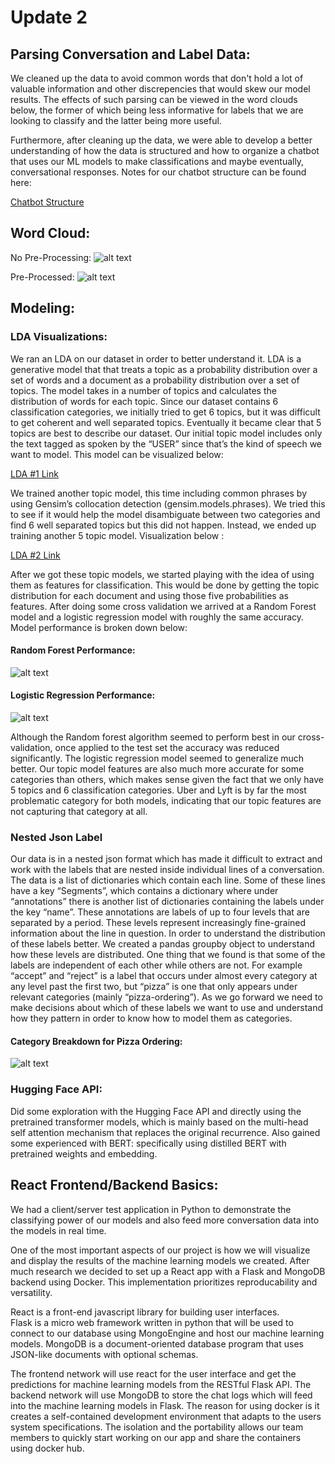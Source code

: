# Update 2

## Parsing Conversation and Label Data:
We cleaned up the data to avoid common words that don't hold a lot of valuable information and other discrepencies that would skew our model results. The effects of such parsing can be viewed in the word clouds below, the former of which being less informative for labels that we are looking to classify and the latter being more useful.

Furthermore, after cleaning up the data, we were able to develop a better understanding of how the data is structured and how to organize a chatbot that uses our ML models to make classifications and maybe eventually, conversational responses. Notes for our chatbot structure can be found here:

[Chatbot Structure](https://docs.google.com/document/d/1AIHlIQ1Y-_yLgH012E7MqabeAh2kXH1yXyLpcQUfAho)

## Word Cloud:
No Pre-Processing:
![alt text](Not_Processed_WC.png)

Pre-Processed:
![alt text](Pre_Processed_WC.png)

## Modeling:

### LDA Visualizations:

We ran an LDA on our dataset in order to better understand it. LDA is a generative model that that treats a topic as a probability distribution over a set of words and a document as a probability distribution over a set of topics. The model takes in a number of topics and calculates the distribution of words for each topic. Since our dataset contains 6 classification categories, we initially tried to get 6 topics, but it was difficult to get coherent and well separated topics. Eventually it became clear that 5 topics are best to describe our dataset. Our initial topic model includes only the text tagged as spoken by the “USER” since that’s the kind of speech we want to model. This model can be visualized below: 

[LDA #1 Link](https://htmlpreview.github.io/?https://github.com/antondlf/LDA_visualizations/blob/main/lda_user_20pass_auto5.html)
      
We trained another topic model, this time including common phrases by using Gensim’s collocation detection (gensim.models.phrases). We tried this to see if it would help the model disambiguate between two categories and find 6 well separated topics but this did not happen. Instead, we ended up training another 5 topic model. Visualization below :

[LDA #2 Link](https://htmlpreview.github.io/?https://github.com/antondlf/LDA_visualizations/blob/main/lda_visual+phrases.html)
      
After we got these topic models, we started playing with the idea of using them as features for classification. This would be done by getting the topic distribution for each document and using those five probabilities as features. After doing some cross validation we arrived at a Random Forest model and a logistic regression model with roughly the same accuracy. Model performance is broken down below: 
#### Random Forest Performance:
![alt text](rand_forest_summary.png)
#### Logistic Regression Performance:
![alt text](log_reg_summary.png)
      
Although the Random forest algorithm seemed to perform best in our cross-validation, once applied to the test set the accuracy was reduced significantly. The logistic regression model seemed to generalize much better. Our topic model features are also much more accurate for some categories than others, which makes sense given the fact that we only have 5 topics and 6 classification categories. Uber and Lyft is by far the most problematic category for both models, indicating that our topic features are not capturing that category at all.
      
### Nested Json Label
Our data is in a nested json format which has made it difficult to extract and work with the labels that are nested inside individual lines of a conversation. The data is a list of dictionaries which contain each line. Some of these lines have a key “Segments”, which contains a dictionary where under “annotations” there is another list of dictionaries containing the labels under the key “name”. These annotations are labels of up to four levels that are separated by a period. These levels represent increasingly fine-grained information about the line in question. In order to understand the distribution of these labels better. We created a pandas groupby object to understand how these levels are distributed. One thing that we found is that some of the labels are independent of each other while others are not. For example “accept” and “reject” is a label that occurs under almost every category at any level past the first two, but “pizza” is one that only appears under relevant categories (mainly “pizza-ordering”). As we go forward we need to make decisions about which of these labels we want to use and understand how they pattern in order to know how to model them as categories. 
#### Category Breakdown for Pizza Ordering:
![alt text](category_breakdown_pizza-ordering.png)

### Hugging Face API:
Did some exploration with the Hugging Face API and directly using the pretrained transformer models, which is mainly based on the multi-head self attention mechanism that replaces the original recurrence. Also gained some experienced with BERT: specifically using distilled BERT with pretrained weights and embedding.

## React Frontend/Backend Basics:
We had a client/server test application in Python to demonstrate the classifying power of our models and also feed more conversation data into the models in real time.

One of the most important aspects of our project is how we will visualize and display the results of the machine learning models we created. After much research we decided to set up a React app with a Flask and MongoDB backend using Docker. This implementation prioritizes reproducability and versatility.

React is a front-end javascript library for building user interfaces.  
Flask is a micro web framework written in python that will be used to connect to our database using MongoEngine and host our machine learning models.
MongoDB is a document-oriented database program that uses JSON-like documents with optional schemas.

The frontend network will use react for the user interface and get the predictions for machine learning models from the RESTful Flask API. The backend network will use MongoDB to store the chat logs which will feed into the machine learning models in Flask. The reason for using docker is it creates a self-contained development environment that adapts to the users system specifications. The isolation and the portability allows our team members to quickly start working on our app and share the containers using docker hub.

